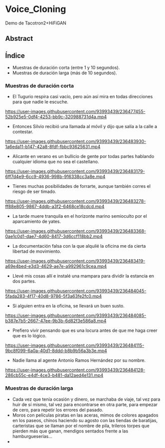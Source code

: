 # Voice_Cloning
Demo de Tacotron2+HiFiGAN


## Abstract



## Índice
 * Muestras de duración corta (entre 1 y 10 segundos).
 * Muestras de duración larga (más de 10 segundos).



### Muestras de duración corta 

 *  El Tugurio respira casi vacío, pero aún así mira en todas direcciones para que nadie le escuche.

   https://user-images.githubusercontent.com/93993439/236477455-52b925e5-0df4-4253-bb9c-320988731d4a.mp4
       
 *  Entonces Silvio recibió una llamada al móvil y dijo que salía a la calle a contestar.

   https://user-images.githubusercontent.com/93993439/236483930-1a6eda11-b147-42a8-8fdf-fbbc93625631.mp4
   
 *  Alicante en verano es un bullicio de gente por todas partes hablando cualquier idioma que no sea el castellano.

   https://user-images.githubusercontent.com/93993439/236483179-6ff7d4e9-6cc9-4936-998b-916338cc3a8e.mp4

 *  Tienes muchas posibilidades de forrarte, aunque también corres el riesgo de ser timado. 
  
   https://user-images.githubusercontent.com/93993439/236483278-ff88e805-9867-4ddb-a3f2-6468ce18cdcd.mp4

 *  La tarde muere tranquila en el horizonte marino semioculto por el aparcamiento de yates.

   https://user-images.githubusercontent.com/93993439/236483368-0ae1c0d1-dae7-4d60-8417-3d6ccf118bb2.mp4

 *  La documentación falsa con la que alquilé la oficina me da cierta libertad de movimiento.

   https://user-images.githubusercontent.com/93993439/236483419-a69e4bed-e3d3-4629-ae7e-a992961c9cea.mp4
   
 *  Llevé mis cosas allí e instalé una mampara para dividir la estancia en dos partes.

   https://user-images.githubusercontent.com/93993439/236484045-5fada283-4f17-40d8-9786-5f3a63fe2fc0.mp4

 *  Si alguien entra en la oficina, se llevará un buen susto.
 
   https://user-images.githubusercontent.com/93993439/236484085-b387e7b5-2667-47ee-9b3b-6d82f3e586a8.mp4

 *  Prefiero vivir pensando que es una locura antes de que me haga creer que es lo lógico.

   https://user-images.githubusercontent.com/93993439/236484115-9bc8f099-6a0a-40d1-8ddd-b8b9b56a3b3e.mp4

 *  Nadie llama al agente Antonio Ramos Hernández por su nombre.

   https://user-images.githubusercontent.com/93993439/236484128-286cb55c-e4df-4ce3-b481-da12aed4e131.mp4




### Muestras de duración larga


 * Cada vez que tenía ocasión y dinero, se marchaba de viaje, tal vez para huir de sí mismo, tal vez para encontrarse en otra parte, para empezar de cero, para repetir los errores del pasado.
 * Moros con películas piratas en las aceras, mimos de colores apagados en los paseos, chinos haciendo su agosto con las tiendas de baratijas, carteristas que se llaman por el nombre de pila, trileros torpes que pierden más que ganan, mendigos sentados frente a las hamburgueserías…
 * 


